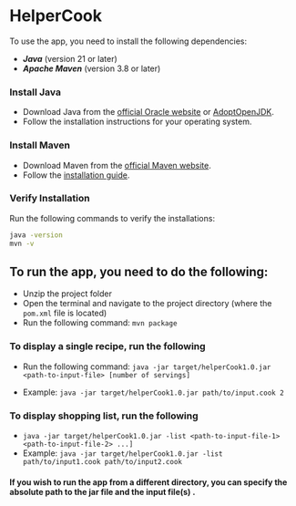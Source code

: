 # HelperCook

To use the app, you need to install the following dependencies:
- ***Java*** (version 21 or later)
- ***Apache Maven*** (version 3.8 or later)

### Install Java
- Download Java from the [official Oracle website](https://www.oracle.com/java/technologies/javase-downloads.html) or [AdoptOpenJDK](https://adoptopenjdk.net/).
- Follow the installation instructions for your operating system.

### Install Maven
- Download Maven from the [official Maven website](https://maven.apache.org/download.cgi).
- Follow the [installation guide](https://maven.apache.org/install.html).

### Verify Installation
Run the following commands to verify the installations:
```bash
java -version
mvn -v
```

## To run the app, you need to do the following:

- Unzip the project folder
- Open the terminal and navigate to the project directory (where the `pom.xml` file is located)
- Run the following command: `mvn package`

### To display a single recipe, run the following
- Run the following command: `java -jar target/helperCook1.0.jar <path-to-input-file> [number of servings]`


- Example: `java -jar target/helperCook1.0.jar path/to/input.cook 2` 

### To display shopping list, run the following
- `java -jar target/helperCook1.0.jar -list <path-to-input-file-1> <path-to-input-file-2> ...]`
- Example: `java -jar target/helperCook1.0.jar -list path/to/input1.cook path/to/input2.cook`

#### If you wish to run the app from a different directory, you can specify the absolute path to the jar file and the input file(s) .